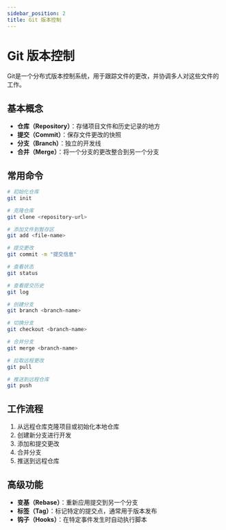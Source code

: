 ```yaml
---
sidebar_position: 2
title: Git 版本控制
---
```


# Git 版本控制

Git是一个分布式版本控制系统，用于跟踪文件的更改，并协调多人对这些文件的工作。

## 基本概念

- **仓库（Repository）**：存储项目文件和历史记录的地方
- **提交（Commit）**：保存文件更改的快照
- **分支（Branch）**：独立的开发线
- **合并（Merge）**：将一个分支的更改整合到另一个分支

## 常用命令

```bash
# 初始化仓库
git init

# 克隆仓库
git clone <repository-url>

# 添加文件到暂存区
git add <file-name>

# 提交更改
git commit -m "提交信息"

# 查看状态
git status

# 查看提交历史
git log

# 创建分支
git branch <branch-name>

# 切换分支
git checkout <branch-name>

# 合并分支
git merge <branch-name>

# 拉取远程更改
git pull

# 推送到远程仓库
git push
```

## 工作流程

1. 从远程仓库克隆项目或初始化本地仓库
2. 创建新分支进行开发
3. 添加和提交更改
4. 合并分支
5. 推送到远程仓库

## 高级功能

- **变基（Rebase）**：重新应用提交到另一个分支
- **标签（Tag）**：标记特定的提交点，通常用于版本发布
- **钩子（Hooks）**：在特定事件发生时自动执行脚本 
